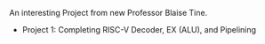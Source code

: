 An interesting Project from new Professor Blaise Tine. 
- Project 1: Completing RISC-V Decoder, EX (ALU), and Pipelining
